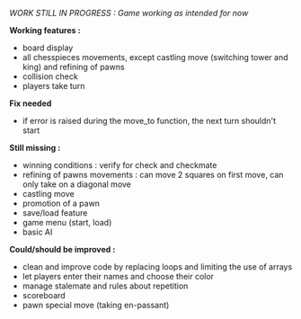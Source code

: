 *WORK STILL IN PROGRESS : Game working as intended for now*

**Working features :**
- board display
- all chesspieces movements, except castling move (switching tower and king) and refining of pawns
- collision check
- players take turn

**Fix needed**
- if error is raised during the move_to function, the next turn shouldn't start 

**Still missing :**
- winning conditions : verify for check and checkmate
- refining of pawns movements : can move 2 squares on first move, can only take on a diagonal move
- castling move
- promotion of a pawn
- save/load feature
- game menu (start, load)
- basic AI

**Could/should be improved :**
- clean and improve code by replacing loops and limiting the use of arrays
- let players enter their names and choose their color
- manage stalemate and rules about repetition
- scoreboard
- pawn special move (taking en-passant)

